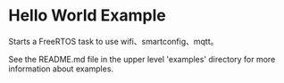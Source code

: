 # Hello World Example

Starts a FreeRTOS task to use wifi、smartconfig、mqtt。

See the README.md file in the upper level 'examples' directory for more information about examples.
